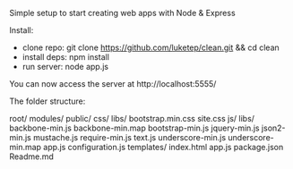 Simple setup to start creating web apps with Node & Express

Install:
- clone repo: git clone https://github.com/luketep/clean.git && cd clean
- install deps: npm install
- run server: node app.js

You can now access the server at http://localhost:5555/

The folder structure:

root/
    modules/
    public/
        css/
            libs/
                bootstrap.min.css
            site.css
        js/
            libs/
                backbone-min.js
                backbone-min.map
                bootstrap-min.js
                jquery-min.js
                json2-min.js
                mustache.js
                require-min.js
                text.js
                underscore-min.js
                underscore-min.map
            app.js
            configuration.js
        templates/
        index.html
    app.js
    package.json
    Readme.md
